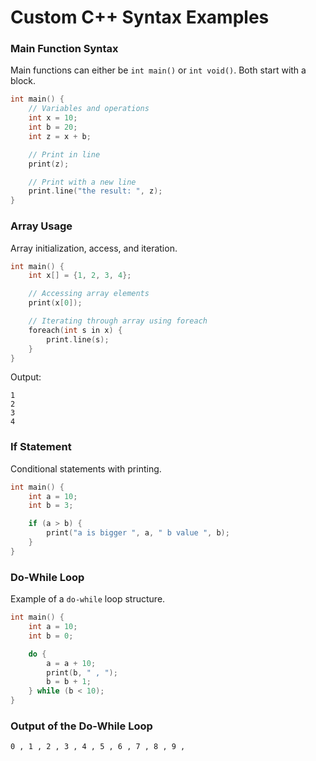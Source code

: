 # Custom C++ Syntax Examples

### Main Function Syntax
Main functions can either be `int main()` or `int void()`. Both start with a block.

```cpp
int main() {
    // Variables and operations
    int x = 10;
    int b = 20;
    int z = x + b;

    // Print in line
    print(z);

    // Print with a new line
    print.line("the result: ", z);
}
```

### Array Usage
Array initialization, access, and iteration.

```cpp
int main() {
    int x[] = {1, 2, 3, 4};

    // Accessing array elements
    print(x[0]);

    // Iterating through array using foreach
    foreach(int s in x) {
        print.line(s);
    }
}
```

Output:
```
1
2
3
4
```

### If Statement
Conditional statements with printing.

```cpp
int main() {
    int a = 10;
    int b = 3;

    if (a > b) {
        print("a is bigger ", a, " b value ", b);
    }
}
```

### Do-While Loop
Example of a `do-while` loop structure.

```cpp
int main() {
    int a = 10;
    int b = 0;

    do {
        a = a + 10;
        print(b, " , ");
        b = b + 1;
    } while (b < 10);
}
```

### Output of the Do-While Loop
```
0 , 1 , 2 , 3 , 4 , 5 , 6 , 7 , 8 , 9 ,